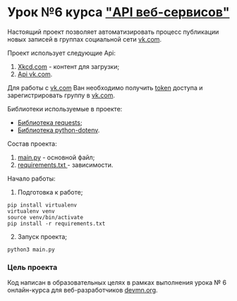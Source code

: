 # Урок №6  курса ["API веб-сервисов"](https://dvmn.org/modules/web-api/)

Настоящий проект позволяет автоматизировать процесс публикации новых записей в группах социальной сети [vk.com](https://vk.com).


Проект использует следующие Api:
1. [Хkcd.com](https://xkcd.com/json.html) - контент для загрузки;
2. [Api vk.com](https://vk.com/dev).

Для работы с [vk.com](https://vk.com) Ван необходимо получить [token](https://vk.com/dev/implicit_flow_user) доступа и зарегистрировать группу в [vk.com](https://vk.com).

Библиотеки используемые в проекте:

* [Библиотека requests](https://requests.readthedocs.io/en/master/user/install/#install);
* [Библиотека python-dotenv](https://pypi.org/project/python-dotenv/).


Состав проекта:
1. [main.py](https://github.com/ArtsAnton/devman_hw/tree/main/api/les_6/main.py) - основной файл;
2. [requirements.txt ](https://github.com/ArtsAnton/devman_hw/tree/main/api/les_6/requirements.txt) - зависимости.

Начало работы:
1. Подготовка к работе;

```
pip install virtualenv
virtualenv venv
source venv/bin/activate
pip install -r requirements.txt 
```
2. Запуск проекта;
```
python3 main.py
```

### Цель проекта

Код написан в образовательных целях в рамках выполнения урока № 6 онлайн-курса для веб-разработчиков [devmn.org](https://dvmn.org/modules/).
